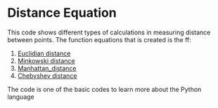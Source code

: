 # Distance Equation 
This code shows different types of calculations in measuring distance between points. The function equations that is created is the ff:
1. [Euclidian distance](https://en.wikipedia.org/wiki/Euclidean_distance)
2. [Minkowski distance](https://en.wikipedia.org/wiki/Minkowski_distance#:~:text=The%20Minkowski%20distance%20or%20Minkowski,the%20Polish%20mathematician%20Hermann%20Minkowski.)
3. [Manhattan_distance](https://simple.wikipedia.org/wiki/Manhattan_distance)
4. [Chebyshev distance](https://en.wikipedia.org/wiki/Chebyshev_distance)

The code is one of the basic codes to learn more about the Python language